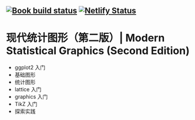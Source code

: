 ## [![Book build status](https://github.com/XiangyunHuang/msg2nd/workflows/Book-Ubuntu/badge.svg?event=push)](https://github.com/XiangyunHuang/msg2nd/actions?workflow=Book-Ubuntu) [![Netlify Status](https://api.netlify.com/api/v1/badges/3f06ae88-de6c-41cd-b23a-b088ff0cd937/deploy-status)](https://app.netlify.com/sites/msg2nd/deploys)

# 现代统计图形（第二版）\| Modern Statistical Graphics (Second Edition)

-   ggplot2 入门
-   基础图形
-   统计图形
-   lattice 入门
-   graphics 入门
-   TikZ 入门
-   探索实践
